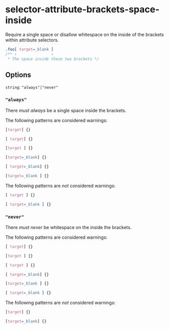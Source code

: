 # selector-attribute-brackets-space-inside

Require a single space or disallow whitespace on the inside of the brackets within attribute selectors.

```css
.foo[ target=_blank ]
/** ↑               ↑
 * The space inside these two brackets */
```

## Options

`string`: `"always"|"never"`

### `"always"`

There *must always* be a single space inside the brackets.

The following patterns are considered warnings:

```css
[target] {}
```

```css
[ target] {}
```

```css
[target ] {}
```

```css
[target=_blank] {}
```

```css
[ target=_blank] {}
```

```css
[target=_blank ] {}
```

The following patterns are *not* considered warnings:

```css
[ target ] {}
```

```css
[ target=_blank ] {}
```

### `"never"`

There *must never* be whitespace on the inside the brackets.

The following patterns are considered warnings:

```css
[ target] {}
```

```css
[target ] {}
```

```css
[ target ] {}
```

```css
[ target=_blank] {}
```

```css
[target=_blank ] {}
```

```css
[ target=_blank ] {}
```

The following patterns are *not* considered warnings:

```css
[target] {}
```

```css
[target=_blank] {}
```
